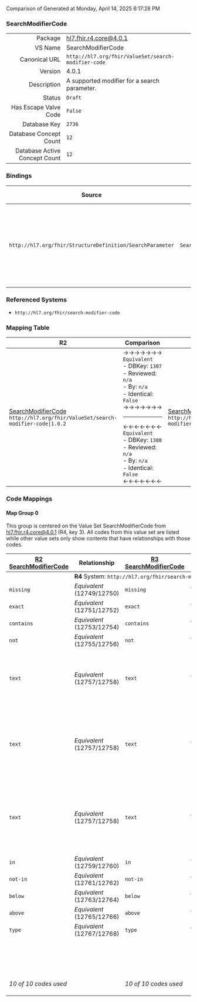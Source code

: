 Comparison of 
Generated at Monday, April 14, 2025 6:17:28 PM

### SearchModifierCode

|      |     |
| ---: | --- |
| Package | hl7.fhir.r4.core@4.0.1 |
| VS Name | SearchModifierCode |
| Canonical URL | `http://hl7.org/fhir/ValueSet/search-modifier-code` |
| Version | 4.0.1 |
| Description | A supported modifier for a search parameter. |
| Status | `Draft` |
| Has Escape Valve Code | `False` |
| Database Key | `2736` |
| Database Concept Count | `12` |
| Database Active Concept Count | `12` |
### Bindings

| Source | Element | Binding | Strength | Element Short |
| ------ | ------- | ------- | -------- | ------------- |
| `http://hl7.org/fhir/StructureDefinition/SearchParameter` | `SearchParameter.modifier` | `http://hl7.org/fhir/ValueSet/search-modifier-code\|4.0.1` | `Required` | missing \| exact \| contains \| not \| text \| in \| not-in \| below \| above \| type \| identifier \| ofType |

### Referenced Systems

* `http://hl7.org/fhir/search-modifier-code`
### Mapping Table

| R2 | Comparison | R3 | Comparison | R4 | Comparison | R4B | Comparison | R5
| --- | --- | --- | --- | --- | --- | --- | --- | ---
| [SearchModifierCode](/docs/R2/ValueSets/SearchModifierCode.md)<br/> `http://hl7.org/fhir/ValueSet/search-modifier-code\|1.0.2` | →→→→→→→<br/>`Equivalent`<br/>- DBKey: `1307`<br/>- Reviewed: `n/a`<br/>- By: `n/a`<br/>- Identical: `False`<br/>→→→→→→→<hr/>←←←←←←←<br/>`Equivalent`<br/>- DBKey: `1308`<br/>- Reviewed: `n/a`<br/>- By: `n/a`<br/>- Identical: `False`<br/>←←←←←←←| [SearchModifierCode](/docs/R3/ValueSets/SearchModifierCode.md)<br/> `http://hl7.org/fhir/ValueSet/search-modifier-code\|3.0.2` | →→→→→→→<br/>`SourceIsNarrowerThanTarget`<br/>- DBKey: `514`<br/>- Reviewed: `n/a`<br/>- By: `n/a`<br/>- Identical: `False`<br/>→→→→→→→<hr/>←←←←←←←<br/>`SourceIsBroaderThanTarget`<br/>- DBKey: `735`<br/>- Reviewed: `n/a`<br/>- By: `n/a`<br/>- Identical: `False`<br/>←←←←←←←| [SearchModifierCode](/docs/R4/ValueSets/SearchModifierCode.md)<br/> `http://hl7.org/fhir/ValueSet/search-modifier-code\|4.0.1` | →→→→→→→<br/>`Equivalent`<br/>- DBKey: `1725`<br/>- Reviewed: `n/a`<br/>- By: `n/a`<br/>- Identical: `False`<br/>→→→→→→→<hr/>←←←←←←←<br/>`Equivalent`<br/>- DBKey: `1726`<br/>- Reviewed: `n/a`<br/>- By: `n/a`<br/>- Identical: `False`<br/>←←←←←←←| [SearchModifierCode](/docs/R4B/ValueSets/SearchModifierCode.md)<br/> `http://hl7.org/fhir/ValueSet/search-modifier-code\|4.3.0` | →→→→→→→<br/>`SourceIsBroaderThanTarget`<br/>- DBKey: `992`<br/>- Reviewed: `n/a`<br/>- By: `n/a`<br/>- Identical: `False`<br/>→→→→→→→<hr/>←←←←←←←<br/>`RelatedTo`<br/>- DBKey: `1253`<br/>- Reviewed: `n/a`<br/>- By: `n/a`<br/>- Identical: `False`<br/>←←←←←←←| [SearchModifierCode](/docs/R5/ValueSets/SearchModifierCode.md)<br/> `http://hl7.org/fhir/ValueSet/search-modifier-code\|5.0.0` 

### Code Mappings


#### Map Group 0

This group is centered on the Value Set SearchModifierCode from hl7.fhir.r4.core@4.0.1 (R4, key 3).
All codes from this value set are listed while other value sets only show contents that have relationships with those codes.

| [R2 SearchModifierCode](/docs/R2/ValueSets/SearchModifierCode.md)| Relationship | [R3 SearchModifierCode](/docs/R3/ValueSets/SearchModifierCode.md)| Relationship | R4 SearchModifierCode| Relationship | [R4B SearchModifierCode](/docs/R4B/ValueSets/SearchModifierCode.md)| Relationship | [R5 SearchModifierCode](/docs/R5/ValueSets/SearchModifierCode.md)
| --- | --- | --- | --- | --- | --- | --- | --- | ---
| <td colspan="8">**R4** System: `http://hl7.org/fhir/search-modifier-code`
| `missing`| _Equivalent_ <br/>(12749/12750)| `missing`| _Equivalent_ <br/>(4832/7155)| **`missing`**| _Equivalent_ <br/>(17442/17443)| `missing`| _Equivalent_ <br/>(9405/11745)| `missing`
| `exact`| _Equivalent_ <br/>(12751/12752)| `exact`| _Equivalent_ <br/>(4833/7152)| **`exact`**| _Equivalent_ <br/>(17444/17445)| `exact`| _Equivalent_ <br/>(9406/11741)| `exact`
| `contains`| _Equivalent_ <br/>(12753/12754)| `contains`| _Equivalent_ <br/>(4828/7151)| **`contains`**| _Equivalent_ <br/>(17446/17447)| `contains`| _Equivalent_ <br/>(9401/11740)| `contains`
| `not`| _Equivalent_ <br/>(12755/12756)| `not`| _Equivalent_ <br/>(4829/7156)| **`not`**| _Equivalent_ <br/>(17448/17449)| `not`| _Equivalent_ <br/>(9402/11746)| `not`
| `text`| _Equivalent_ <br/>(12757/12758)| `text`| _Equivalent_ <br/>(4836/7159)| **`text`**| _Equivalent_ <br/>(17450/17451)| `text`| →→→→ _Equivalent_ →→→→ <br/>(9409)<hr/>←←←← _SourceIsBroaderThanTarget_ ←←←← <br/>(11749) | `text`
| `text`| _Equivalent_ <br/>(12757/12758)| `text`| _Equivalent_ <br/>(4836/7159)| **`text`**| _Equivalent_ <br/>(17450/17451)| `text`| →→→→ _SourceIsBroaderThanTarget_ →→→→ <br/>(9410)<hr/>←←←← _SourceIsNarrowerThanTarget_ ←←←← <br/>(11739) | `code-text`
| `text`| _Equivalent_ <br/>(12757/12758)| `text`| _Equivalent_ <br/>(4836/7159)| **`text`**| _Equivalent_ <br/>(17450/17451)| `text`| →→→→ _SourceIsBroaderThanTarget_ →→→→ <br/>(9411)<hr/>←←←← _SourceIsNarrowerThanTarget_ ←←←← <br/>(11750) | `text-advanced`
| `in`| _Equivalent_ <br/>(12759/12760)| `in`| _Equivalent_ <br/>(4830/7154)| **`in`**| _Equivalent_ <br/>(17452/17453)| `in`| _Equivalent_ <br/>(9403/11743)| `in`
| `not-in`| _Equivalent_ <br/>(12761/12762)| `not-in`| _Equivalent_ <br/>(4835/7157)| **`not-in`**| _Equivalent_ <br/>(17454/17455)| `not-in`| _Equivalent_ <br/>(9408/11747)| `not-in`
| `below`| _Equivalent_ <br/>(12763/12764)| `below`| _Equivalent_ <br/>(4831/7150)| **`below`**| _Equivalent_ <br/>(17456/17457)| `below`| _Equivalent_ <br/>(9404/11738)| `below`
| `above`| _Equivalent_ <br/>(12765/12766)| `above`| _Equivalent_ <br/>(4834/7149)| **`above`**| _Equivalent_ <br/>(17458/17459)| `above`| _Equivalent_ <br/>(9407/11737)| `above`
| `type`| _Equivalent_ <br/>(12767/12768)| `type`| _Equivalent_ <br/>(4837/7160)| **`type`**| _Equivalent_ <br/>(17460/17461)| `type`| _Equivalent_ <br/>(9412/11751)| `type`
| | | | | **`identifier`**| _Equivalent_ <br/>(17462/17463)| `identifier`| _Equivalent_ <br/>(9400/11742)| `identifier`
| | | | | **`ofType`**| _Equivalent_ <br/>(17464/17465)| `ofType`| _Equivalent_ <br/>(9413/11748)| `of-type`
| *10 of 10 codes used* | | *10 of 10 codes used* | | *12 of 12 codes used* | | *12 of 12 codes used* | | *14 of 15 codes used* <br/>remaining codes:<br/>`iterate`

